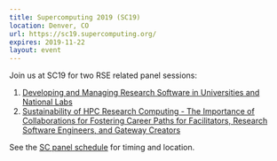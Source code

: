 ```yaml
---
title: Supercomputing 2019 (SC19)
location: Denver, CO
url: https://sc19.supercomputing.org/
expires: 2019-11-22
layout: event
---
```



Join us at SC19 for two RSE related panel sessions:

 1. [Developing and Managing Research Software in Universities and National Labs](https://sc19.supercomputing.org/presentation/?id=pan108&sess=sess226)
 2. [Sustainability of HPC Research Computing - The Importance of Collaborations  for Fostering Career Paths for Facilitators, Research Software Engineers, and Gateway Creators](https://sc19.supercomputing.org/presentation/?id=pan109&sess=sess227)

See the [SC panel schedule](https://sc19.supercomputing.org/program/panels/#schedule) for timing and location.
